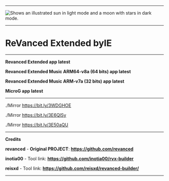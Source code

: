 **********************************
<picture>
  <source media="(prefers-color-scheme: dark)" srcset="https://avatars.githubusercontent.com/u/117391822?v=4">
  <source media="(prefers-color-scheme: light)" srcset="https://avatars.githubusercontent.com/u/117391822?v=4">
  <img alt="Shows an illustrated sun in light mode and a moon with stars in dark mode." src="https://avatars.githubusercontent.com/u/117391822?v=4">
</picture>

**********************************
# ReVanced Extended **byIE**
**********************************
**Revanced Extended app latest**

**Revanced Extended Music ARM64-v8a (64 bits) app latest**

**Revanced Extended Music ARM-v7a (32 bits) app latest**

**MicroG app latest**
**********************************
./Mirror https://bit.ly/3WDGHOE

./Mirror https://bit.ly/3E6QlSy

./Mirror https://bit.ly/3E50aQU
**********************************
**Credits**

**revanced** - **Original PROJECT**: **https://github.com/revanced**

**inotia00** - Tool link: **https://github.com/inotia00/rvx-builder**

**reisxd** - Tool link: **https://github.com/reisxd/revanced-builder/**
**********************************




